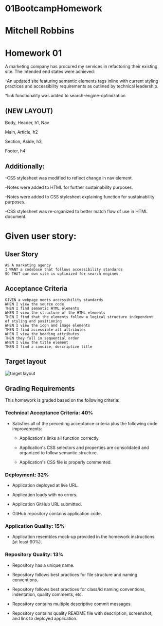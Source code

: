 # 01BootcampHomework
# Mitchell Robbins
# Homework 01

A marketing company has procured my services in refactoring their existing site. 
 The intended end states were achieved: 

-An updated site featuring semantic elements tags inline with current styling practices and accessibility requirements as outlined by technical leadership.

*link functionality was added to search-engine-optimization

## (NEW LAYOUT)

Body,
Header,
h1,
Nav

Main,
Article,
h2

Section,
Aside,
h3,

Footer,
h4




## Additionally: 


-CSS stylesheet was modified to reflect change in nav element. 

-Notes were added to HTML for further sustainability purposes. 

-Notes were added to CSS stylesheet explaining function for sustainability purposes.

-CSS stylesheet was re-organized to better match flow of use in HTML document. 


# Given user story:
 
## User Story
 
```
AS A marketing agency
I WANT a codebase that follows accessibility standards
SO THAT our own site is optimized for search engines
```
 
## Acceptance Criteria
 
```
GIVEN a webpage meets accessibility standards
WHEN I view the source code
THEN I find semantic HTML elements
WHEN I view the structure of the HTML elements
THEN I find that the elements follow a logical structure independent of styling and positioning
WHEN I view the icon and image elements
THEN I find accessible alt attributes
WHEN I view the heading attributes
THEN they fall in sequential order
WHEN I view the title element
THEN I find a concise, descriptive title
```
 
## Target layout
![target layout](\assets\screencapture-vookmirvookmir-github-io-01BootcampHomework-2021-09-16-09_56_12.png)

## Grading Requirements
 
This homework is graded based on the following criteria: 
 
### Technical Acceptance Criteria: 40%
 
* Satisfies all of the preceding acceptance criteria plus the following code improvements:
 
  * Application's links all function correctly.
 
  * Application's CSS selectors and properties are consolidated and organized to follow semantic structure.
 
  * Application's CSS file is properly commented.
 
### Deployment: 32%
 
* Application deployed at live URL.
 
* Application loads with no errors.
 
* Application GitHub URL submitted.
 
* GitHub repository contains application code.
 
### Application Quality: 15%
 
* Application resembles mock-up provided in the homework instructions (at least 90%).
 
### Repository Quality: 13%
 
* Repository has a unique name.
 
* Repository follows best practices for file structure and naming conventions.
 
* Repository follows best practices for class/id naming conventions, indentation, quality comments, etc.
 
* Repository contains multiple descriptive commit messages.
 
* Repository contains quality README file with description, screenshot, and link to deployed application.
